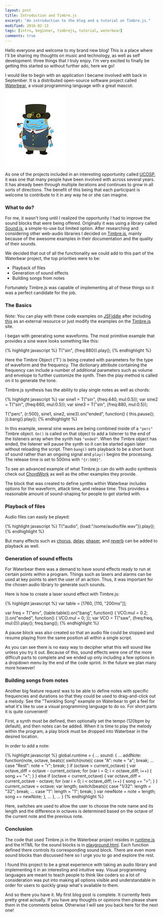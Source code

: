 ```yaml
---
layout: post
title: Introduction and Timbre.js
excerpt: "An introduction to the blog and a tutorial on Timbre.js."
modified: 2016-02-13
tags: [intro, beginner, timbrejs, tutorial, waterbear]
comments: true
---
```

Hello everyone and welcome to my brand new blog! This is a place where I'll be sharing my thoughts on music and technology, as well as self development: three things that I truly enjoy. I'm very excited to finally be getting this started so without further ado, here we go!

I would like to begin with an application I became involved with back in September. It is a distributed open-source software project called [Waterbear](http://waterbearlang.com/), a visual programming language with a great mascot: 

![Waterbear Mascot](../images/mascot-steampunk.jpg) 

As one of the projects included in an interesting opportunity called [UCOSP](http://ucosp.ca/), it was one that many people have been involved with across several years. It has already been through multiple iterations and continues to grow in all sorts of directions. The benefit of this being that each participant is welcome to contribute to it in any way he or she can imagine.

### What to do?

For me, it wasn't long until I realized the opportunity I had to improve the sound blocks that were being offered. Originally it was using a library called [Sound.js](http://createjs.com/soundjs), a simple-to-use but limited option. After researching and considering other web-audio libraries I decided on [Timbre.js](https://mohayonao.github.io/timbre.js/), mainly because of the awesome examples in their documentation and the quality of their sounds.

We decided that out of all the functionality we could add to this part of the Waterbear project, the top priorities were to be:

- Playback of files
- Generation of sound effects
- Building songs from notes

Fortunately Timbre.js was capable of implementing all of these things so it was a perfect candidate for the job.

### The Basics

*Note:* You can play with these code examples on [JSFiddle](https://jsfiddle.net/) after including [this](https://mohayonao.github.io/timbre.js/timbre.js) as an external resource or just modify the examples on the [Timbre.js](https://mohayonao.github.io/timbre.js/) site.

I began with generating some waveforms. The most primitive example that provides a sine wave looks something like this:

{% highlight javascript %}
T("sin", {freq:880}).play();
{% endhighlight %}

Here the Timbre Object ('T') is being created with parameters for the type of waveform and the frequency. The dictionary attribute containing the frequency can include a number of additional parameters such as volume and envelope to further customize the synth. Then the play method is called on it to generate the tone.

Timbre.js synthesis has the ability to play single notes as well as chords:

{% highlight javascript %}
var sine1 = T("sin", {freq:440, mul:0.5});
var sine2 = T("sin", {freq:660, mul:0.5});
var sine3 = T("sin", {freq:880, mul:0.5});

T("perc", {r:500}, sine1, sine2, sine3).on("ended", function() {
  this.pause();
}).bang().play();
{% endhighlight %}

In this example, several sine waves are being combined inside of a `"perc"` Timbre object. `On()` is called on that object to add a listener to the end of the listeners array when the synth has `"ended"`. When the Timbre object has ended, the listener will pause the synth so it can be started again later without reloading the script. Then `bang()` sets playback to be a short burst of sound rather than an ongoing signal and `play()` begins the processing. The release time is set to 500ms with `"{r:500}"`.

To see an advanced example of what Timbre.js can do with audio synthesis check out [ChordWork](https://mohayonao.github.io/timbre.js/chord.html) as well as the other examples they provide.

The block that was created to define synths within Waterbear includes options for the waveform, attack time, and release time. This provides a reasonable amount of sound-shaping for people to get started with.

### Playback of files

Audio files can easily be played:

{% highlight javascript %}
T("audio", {load:"/some/audio/file.wav"}).play();
{% endhighlight %}

But many effects such as [chorus](https://mohayonao.github.io/timbre.js/chorus.html), [delay](https://mohayonao.github.io/timbre.js/delay.html), [phaser](https://mohayonao.github.io/timbre.js/phaser.html), and [reverb](https://mohayonao.github.io/timbre.js/reverb.html) can be added to playback as well.

### Generation of sound effects

For Waterbear there was a demand to have sound effects ready to run at certain points within a program. Things such as lasers and alarms can be used at key points to alert the user of an action. Thus, it was important for the chosen audio library to generate such sounds.

Here is how to create a laser sound effect with Timbre.js:

{% highlight javascript %}
var table = [1760, [110, "200ms"]];

var freq = T("env", {table:table}).on("bang", function() {
    VCO.mul = 0.2;
}).on("ended", function() {
    VCO.mul = 0;
});
var VCO = T("saw", {freq:freq, mul:0}).play();
freq.bang();
{% endhighlight %}

A pause block was also created so that an audio file could be stopped and resume playing from the same position all within a single script.

As you can see there is no easy way to decipher what this will sound like unless you try it out. Because of this, sound effects were one of the more difficult parts to complete and we ended up only including a few options in a dropdown menu by the end of the code sprint. In the future we plan many more however! 

### Building songs from notes

Another big feature request was to be able to define notes with specific frequencies and durations so that they could be used to drag-and-click out a melody. See the "Twinkling Song" example on Waterbear to get a feel for what it's like to use a visual programming language to do so. For short parts it is quite convenient!

First, a synth must be defined, then optionally set the tempo (120bpm by default), and then notes can be added. When it is time to play the melody within the program, a play block must be dropped into Waterbear in the desired location.

In order to add a note:

{% highlight javascript %}
global.runtime = {
	...
	sound: {
		...
		addNote: function(note, octave, beats){
		    switch(note){
		        case "A":
		            note = "a";
		            break;
		        ...
		        case "Rest":
		            note = "r";
		            break;
		    }
		    if (octave > current_octave) {
		        var octave_diff = octave - current_octave;
		        for (var i = 0; i < octave_diff; i++) {
		            song += "<";
		        }
		    }
		    else if (octave < current_octave) {
		        var octave_diff = current_octave - octave;
		        for (var i = 0; i < octave_diff; i++) {
		            song += ">";
		        }
		    }
		    current_octave = octave;
		    var length;
		    switch(beats){
		        case "1/32":
		            length = "32";
		            break;
		        ...
		        case "1":
		            length = "1";
		            break;
		    }
		    var newNote = note + length;
		    song += newNote;
		},
		...
	},
	...
}
{% endhighlight %}

Here, switches are used to allow the user to choose the note name and its length and the difference in octaves is determined based on the octave of the current note and the previous note.

### Conclusion

The code that used Timbre.js in the Waterbear project resides in [runtime.js](https://github.com/waterbearlang/waterbear/blob/master/js/runtime.js#L999) and the HTML for the sound blocks is in [playground.html](https://github.com/waterbearlang/waterbear/blob/master/playground.html#L225). Each function defined there controls its corresponding sound block. There are even more sound blocks than discussed here so I urge you to go and explore the rest. 

I found this project to be a great experience with taking an audio library and implementing it in an interesting and intuitive way. Visual programming languages are meant to teach people to think like coders so a lot of consideration was put into making all options visible and understandable in order for users to quickly grasp what's available to them.

And so there you have it. My first blog post is complete. It currently feels pretty great actually. If you have any thoughts or opinions then please share them in the comments below. Otherwise I will see you back here for the next one!